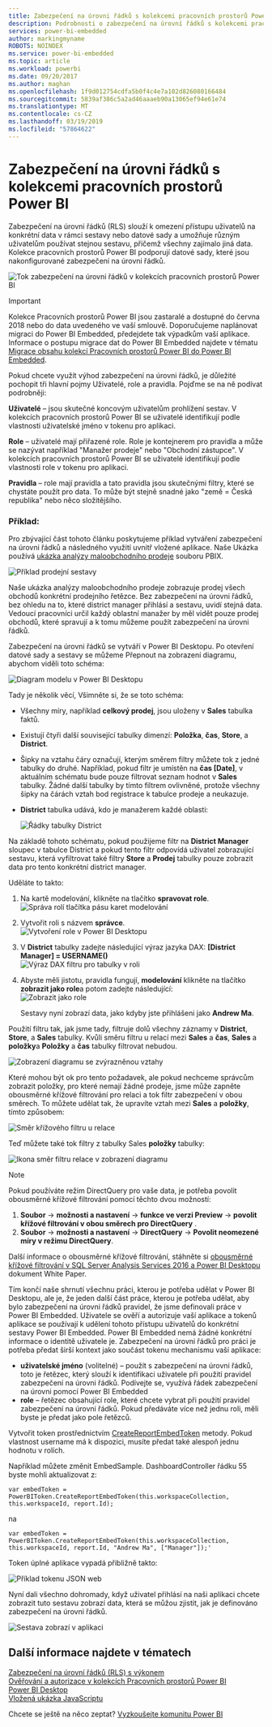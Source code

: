 ```yaml
---
title: Zabezpečení na úrovni řádků s kolekcemi pracovních prostorů Power BI
description: Podrobnosti o zabezpečení na úrovní řádků s kolekcemi pracovních prostorů Power BI
services: power-bi-embedded
author: markingmyname
ROBOTS: NOINDEX
ms.service: power-bi-embedded
ms.topic: article
ms.workload: powerbi
ms.date: 09/20/2017
ms.author: maghan
ms.openlocfilehash: 1f9d012754cdfa5b0f4c4e7a102d826080166484
ms.sourcegitcommit: 5839af386c5a2ad46aaaeb90a13065ef94e61e74
ms.translationtype: MT
ms.contentlocale: cs-CZ
ms.lasthandoff: 03/19/2019
ms.locfileid: "57864622"
---
```

# <a name="row-level-security-with-power-bi-workspace-collections"></a>Zabezpečení na úrovni řádků s kolekcemi pracovních prostorů Power BI

Zabezpečení na úrovni řádků (RLS) slouží k omezení přístupu uživatelů na konkrétní data v rámci sestavy nebo datové sady a umožňuje různým uživatelům používat stejnou sestavu, přičemž všechny zajímalo jiná data. Kolekce pracovních prostorů Power BI podporují datové sady, které jsou nakonfigurované zabezpečení na úrovni řádků.

![Tok zabezpečení na úrovni řádků v kolekcích pracovních prostorů Power BI](media/row-level-security/flow-1.png)

> [!IMPORTANT]
> Kolekce Pracovních prostorů Power BI jsou zastaralé a dostupné do června 2018 nebo do data uvedeného ve vaší smlouvě. Doporučujeme naplánovat migraci do Power BI Embedded, předejdete tak výpadkům vaší aplikace. Informace o postupu migrace dat do Power BI Embedded najdete v tématu [Migrace obsahu kolekcí Pracovních prostorů Power BI do Power BI Embedded](https://powerbi.microsoft.com/documentation/powerbi-developer-migrate-from-powerbi-embedded/).

Pokud chcete využít výhod zabezpečení na úrovni řádků, je důležité pochopit tři hlavní pojmy Uživatelé, role a pravidla. Pojďme se na ně podívat podrobněji:

**Uživatelé** – jsou skutečné koncovým uživatelům prohlížení sestav. V kolekcích pracovních prostorů Power BI se uživatelé identifikují podle vlastnosti uživatelské jméno v tokenu pro aplikaci.

**Role** – uživatelé mají přiřazené role. Role je kontejnerem pro pravidla a může se nazývat například "Manažer prodeje" nebo "Obchodní zástupce". V kolekcích pracovních prostorů Power BI se uživatelé identifikují podle vlastnosti role v tokenu pro aplikaci.

**Pravidla** – role mají pravidla a tato pravidla jsou skutečnými filtry, které se chystáte použít pro data. To může být stejně snadné jako "země = Česká republika" nebo něco složitějšího.

### <a name="example"></a>Příklad:

Pro zbývající část tohoto článku poskytujeme příklad vytváření zabezpečení na úrovni řádků a následného využití uvnitř vložené aplikace. Naše Ukázka používá [ukázka analýzy maloobchodního prodeje](https://go.microsoft.com/fwlink/?LinkID=780547) souboru PBIX.

![Příklad prodejní sestavy](media/row-level-security/scenario-2.png)

Naše ukázka analýzy maloobchodního prodeje zobrazuje prodej všech obchodů konkrétní prodejního řetězce. Bez zabezpečení na úrovni řádků, bez ohledu na to, které district manager přihlásí a sestavu, uvidí stejná data. Vedoucí pracovníci určil každý oblastní manažer by měl vidět pouze prodej obchodů, které spravují a k tomu můžeme použít zabezpečení na úrovni řádků.

Zabezpečení na úrovni řádků se vytváří v Power BI Desktopu. Po otevření datové sady a sestavy se můžeme Přepnout na zobrazení diagramu, abychom viděli toto schéma:

![Diagram modelu v Power BI Desktopu](media/row-level-security/diagram-view-3.png)

Tady je několik věcí, Všimněte si, že se toto schéma:

* Všechny míry, například **celkový prodej**, jsou uloženy v **Sales** tabulka faktů.
* Existují čtyři další související tabulky dimenzí: **Položka**, **čas**, **Store**, a **District**.
* Šipky na vztahu čáry označují, kterým směrem filtry můžete tok z jedné tabulky do druhé. Například, pokud filtr je umístěn na **čas [Date]**, v aktuálním schématu bude pouze filtrovat seznam hodnot v **Sales** tabulky. Žádné další tabulky by tímto filtrem ovlivněné, protože všechny šipky na čárách vztah bod registrace k tabulce prodeje a neukazuje.
* **District** tabulka udává, kdo je manažerem každé oblasti:
  
  ![Řádky tabulky District](media/row-level-security/district-table-4.png)

Na základě tohoto schématu, pokud použijeme filtr na **District Manager** sloupec v tabulce District a pokud tento filtr odpovídá uživatel zobrazující sestavu, která vyfiltrovat také filtry **Store** a  **Prodej** tabulky pouze zobrazit data pro tento konkrétní district manager.

Uděláte to takto:

1. Na kartě modelování, klikněte na tlačítko **spravovat role**.  
   ![Správa rolí tlačítka pásu karet modelování](media/row-level-security/modeling-tab-5.png)
2. Vytvořit roli s názvem **správce**.  
   ![Vytvoření role v Power BI Desktopu](media/row-level-security/manager-role-6.png)
3. V **District** tabulky zadejte následující výraz jazyka DAX: **[District Manager] = USERNAME()**  
   ![Výraz DAX filtru pro tabulky v roli](media/row-level-security/manager-role-7.png)
4. Abyste měli jistotu, pravidla fungují, **modelování** klikněte na tlačítko **zobrazit jako role**a potom zadejte následující:  
   ![Zobrazit jako role](media/row-level-security/view-as-roles-8.png)

   Sestavy nyní zobrazí data, jako kdyby jste přihlášeni jako **Andrew Ma**.

Použití filtru tak, jak jsme tady, filtruje dolů všechny záznamy v **District**, **Store**, a **Sales** tabulky. Kvůli směru filtru u relací mezi **Sales** a **čas**, **Sales** a **položky**a **Položky** a **čas** tabulky filtrovat nebudou.

![Zobrazení diagramu se zvýrazněnou vztahy](media/row-level-security/diagram-view-9.png)

Které mohou být ok pro tento požadavek, ale pokud nechceme správcům zobrazit položky, pro které nemají žádné prodeje, jsme může zapněte obousměrné křížové filtrování pro relaci a tok filtr zabezpečení v obou směrech. To můžete udělat tak, že upravíte vztah mezi **Sales** a **položky**, tímto způsobem:

![Směr křížového filtru u relace](media/row-level-security/edit-relationship-10.png)

Teď můžete také tok filtry z tabulky Sales **položky** tabulky:

![Ikona směr filtru relace v zobrazení diagramu](media/row-level-security/diagram-view-11.png)

> [!NOTE]
> Pokud používáte režim DirectQuery pro vaše data, je potřeba povolit obousměrné křížové filtrování pomocí těchto dvou možností:

1. **Soubor** -> **možnosti a nastavení** -> **funkce ve verzi Preview** -> **povolit křížové filtrování v obou směrech pro DirectQuery** .
2. **Soubor** -> **možnosti a nastavení** -> **DirectQuery** -> **Povolit neomezené míry v režimu DirectQuery**.

Další informace o obousměrné křížové filtrování, stáhněte si [obousměrné křížové filtrování v SQL Server Analysis Services 2016 a Power BI Desktopu](https://download.microsoft.com/download/2/7/8/2782DF95-3E0D-40CD-BFC8-749A2882E109/Bidirectional%20cross-filtering%20in%20Analysis%20Services%202016%20and%20Power%20BI.docx) dokument White Paper.

Tím končí naše shrnutí všechnu práci, kterou je potřeba udělat v Power BI Desktopu, ale je, že jeden další část práce, kterou je potřeba udělat, aby bylo zabezpečení na úrovni řádků pravidel, že jsme definovali práce v Power BI Embedded. Uživatele se ověří a autorizuje vaší aplikace a tokenů aplikace se používají k udělení tohoto přístupu uživatelů do konkrétní sestavy Power BI Embedded. Power BI Embedded nemá žádné konkrétní informace o identitě uživatele je. Zabezpečení na úrovni řádků pro práci je potřeba předat širší kontext jako součást tokenu mechanismu vaší aplikace:

* **uživatelské jméno** (volitelné) – použít s zabezpečení na úrovni řádků, toto je řetězec, který slouží k identifikaci uživatele při použití pravidel zabezpečení na úrovni řádků. Podívejte se, využívá řádek zabezpečení na úrovni pomocí Power BI Embedded
* **role** – řetězec obsahující role, které chcete vybrat při použití pravidel zabezpečení na úrovni řádků. Pokud předáváte více než jednu roli, měli byste je předat jako pole řetězců.

Vytvořit token prostřednictvím [CreateReportEmbedToken](https://docs.microsoft.com/dotnet/api/microsoft.powerbi.security.powerbitoken?redirectedfrom=MSDN) metody. Pokud vlastnost username má k dispozici, musíte předat také alespoň jednu hodnotu v rolích.

Například můžete změnit EmbedSample. DashboardController řádku 55 byste mohli aktualizovat z:

    var embedToken = PowerBIToken.CreateReportEmbedToken(this.workspaceCollection, this.workspaceId, report.Id);

na

    var embedToken = PowerBIToken.CreateReportEmbedToken(this.workspaceCollection, this.workspaceId, report.Id, "Andrew Ma", ["Manager"]);'

Token úplné aplikace vypadá přibližně takto:

![Příklad tokenu JSON web](media/row-level-security/app-token-string-12.png)

Nyní dali všechno dohromady, když uživatel přihlásí na naši aplikaci chcete zobrazit tuto sestavu zobrazí data, která se můžou zjistit, jak je definováno zabezpečení na úrovni řádků.

![Sestava zobrazí v aplikaci](media/row-level-security/dashboard-13.png)

## <a name="see-also"></a>Další informace najdete v tématech

[Zabezpečení na úrovní řádků (RLS) s výkonem](https://powerbi.microsoft.com/documentation/powerbi-admin-rls/)  
[Ověřování a autorizace v kolekcích Pracovních prostorů Power BI](app-token-flow.md)  
[Power BI Desktop](https://powerbi.microsoft.com/documentation/powerbi-desktop-get-the-desktop/)  
[Vložená ukázka JavaScriptu](https://microsoft.github.io/PowerBI-JavaScript/demo/)  

Chcete se ještě na něco zeptat? [Vyzkoušejte komunitu Power BI](https://community.powerbi.com/)
